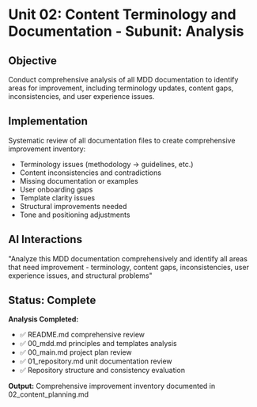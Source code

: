 # Unit 02: Content Terminology and Documentation - Subunit: Analysis

## Objective

Conduct comprehensive analysis of all MDD documentation to identify areas for improvement, including terminology updates, content gaps, inconsistencies, and user experience issues.

## Implementation

Systematic review of all documentation files to create comprehensive improvement inventory:

- Terminology issues (methodology → guidelines, etc.)
- Content inconsistencies and contradictions
- Missing documentation or examples
- User onboarding gaps
- Template clarity issues
- Structural improvements needed
- Tone and positioning adjustments

## AI Interactions

"Analyze this MDD documentation comprehensively and identify all areas that need improvement - terminology, content gaps, inconsistencies, user experience issues, and structural problems"

## Status: Complete

**Analysis Completed:**
- ✅ README.md comprehensive review
- ✅ 00_mdd.md principles and templates analysis  
- ✅ 00_main.md project plan review
- ✅ 01_repository.md unit documentation review
- ✅ Repository structure and consistency evaluation

**Output:** Comprehensive improvement inventory documented in 02_content_planning.md
